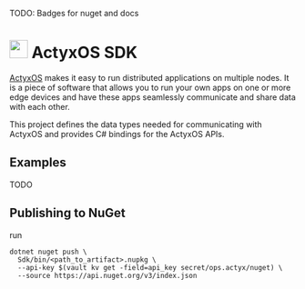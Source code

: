 TODO: Badges for nuget and docs

# <img src="https://developer.actyx.com/img/logo.svg" height="32px"> ActyxOS SDK

[ActyxOS](https://developer.actyx.com/docs/os/introduction) makes it easy to run distributed
applications on multiple nodes. It is a piece of software that allows you to run your own apps
on one or more edge devices and have these apps seamlessly communicate and share data with
each other.

This project defines the data types needed for communicating with ActyxOS and provides C#
bindings for the ActyxOS APIs.

## Examples

TODO

## Publishing to NuGet

run

```
dotnet nuget push \
  Sdk/bin/<path_to_artifact>.nupkg \
  --api-key $(vault kv get -field=api_key secret/ops.actyx/nuget) \
  --source https://api.nuget.org/v3/index.json
```